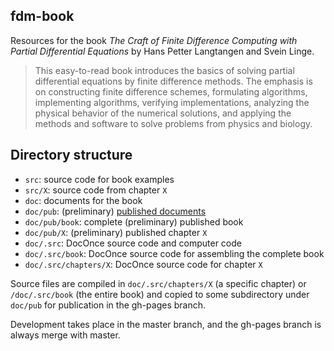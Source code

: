 ## fdm-book

Resources for the book *The Craft of Finite Difference Computing with Partial Differential Equations* by Hans Petter Langtangen and Svein Linge.

> This easy-to-read book introduces the basics of solving partial differential
> equations by finite difference methods. The emphasis is on constructing
> finite difference schemes, formulating algorithms, implementing
> algorithms, verifying implementations, analyzing the physical behavior
> of the numerical solutions, and applying the methods and software
> to solve problems from physics and biology.



## Directory structure

 * `src`: source code for book examples
 * `src/X`: source code from chapter `X`
 * `doc`: documents for the book
 * `doc/pub`: (preliminary) [published documents](http://hplgit/github.io/fdm-book/doc/web/index.html)
 * `doc/pub/book`: complete (preliminary) published book
 * `doc/pub/X`: (preliminary) published chapter `X`
 * `doc/.src`: DocOnce source code and computer code
 * `doc/.src/book`: DocOnce source code for assembling the complete book
 * `doc/.src/chapters/X`: DocOnce source code for chapter `X`

Source files are compiled in `doc/.src/chapters/X` (a specific chapter)
or `/doc/.src/book` (the entire book) and copied to some subdirectory
under `doc/pub` for publication in the gh-pages branch.

Development takes place in the master branch, and the gh-pages branch
is always merge with master.

